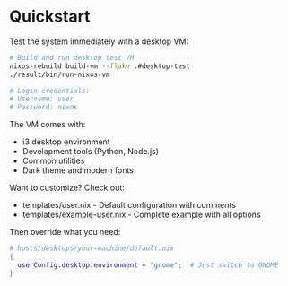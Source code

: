 # Quickstart

Test the system immediately with a desktop VM:
```bash
# Build and run desktop test VM
nixos-rebuild build-vm --flake .#desktop-test
./result/bin/run-nixos-vm

# Login credentials:
# Username: user
# Password: nixos
```

The VM comes with:
- i3 desktop environment
- Development tools (Python, Node.js)
- Common utilities
- Dark theme and modern fonts

Want to customize? Check out:
- templates/user.nix - Default configuration with comments
- templates/example-user.nix - Complete example with all options

Then override what you need:
```nix
# hosts/desktops/your-machine/default.nix
{
  userConfig.desktop.environment = "gnome";  # Just switch to GNOME
}
